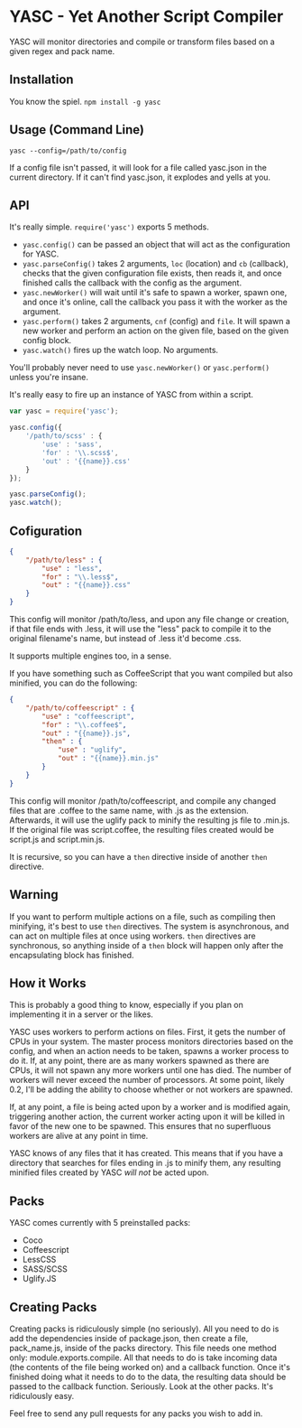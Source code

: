 # YASC - Yet Another Script Compiler

YASC will monitor directories and compile or transform files based on a given regex and pack name.

## Installation

You know the spiel. `npm install -g yasc`

## Usage (Command Line)

`yasc --config=/path/to/config`

If a config file isn't passed, it will look for a file called yasc.json in the current directory. If it can't find yasc.json, it explodes and yells at you.

## API

It's really simple. `require('yasc')` exports 5 methods.

* `yasc.config()` can be passed an object that will act as the configuration for YASC.
* `yasc.parseConfig()` takes 2 arguments, `loc` (location) and `cb` (callback), checks that the given configuration file exists, then reads it, and once finished calls the callback with the config as the argument.
* `yasc.newWorker()` will wait until it's safe to spawn a worker, spawn one, and once it's online, call the callback you pass it with the worker as the argument.
* `yasc.perform()` takes 2 arguments, `cnf` (config) and `file`. It will spawn a new worker and perform an action on the given file, based on the given config block.
* `yasc.watch()` fires up the watch loop. No arguments.

You'll probably never need to use `yasc.newWorker()` or `yasc.perform()` unless you're insane.

It's really easy to fire up an instance of YASC from within a script.

```javascript
var yasc = require('yasc');

yasc.config({
	'/path/to/scss' : {
		'use' : 'sass',
		'for' : '\\.scss$',
		'out' : '{{name}}.css'
	}
});

yasc.parseConfig();
yasc.watch();
```

## Cofiguration

```json
{
	"/path/to/less" : {
		"use" : "less",
		"for" : "\\.less$",
		"out" : "{{name}}.css"
	}
}
```

This config will monitor /path/to/less, and upon any file change or creation, if that file ends with .less, it will use the "less" pack to compile it to the original filename's name, but instead of .less it'd become .css.

It supports multiple engines too, in a sense.

If you have something such as CoffeeScript that you want compiled but also minified, you can do the following:

```json
{
	"/path/to/coffeescript" : {
		"use" : "coffeescript",
		"for" : "\\.coffee$",
		"out" : "{{name}}.js",
		"then" : {
			"use" : "uglify",
			"out" : "{{name}}.min.js"
		}
	}
}
```

This config will monitor /path/to/coffeescript, and compile any changed files that are .coffee to the same name, with .js as the extension. Afterwards, it will use the uglify pack to minify the resulting js file to .min.js. If the original file was script.coffee, the resulting files created would be script.js and script.min.js.

It is recursive, so you can have a `then` directive inside of another `then` directive.

## Warning

If you want to perform multiple actions on a file, such as compiling then minifying, it's best to use `then` directives. The system is asynchronous, and can act on multiple files at once using workers. `then` directives are synchronous, so anything inside of a `then` block will happen only after the encapsulating block has finished.

## How it Works

This is probably a good thing to know, especially if you plan on implementing it in a server or the likes.

YASC uses workers to perform actions on files. First, it gets the number of CPUs in your system. The master process monitors directories based on the config, and when an action needs to be taken, spawns a worker process to do it. If, at any point, there are as many workers spawned as there are CPUs, it will not spawn any more workers until one has died. The number of workers will never exceed the number of processors. At some point, likely 0.2, I'll be adding the ability to choose whether or not workers are spawned.

If, at any point, a file is being acted upon by a worker and is modified again, triggering another action, the current worker acting upon it will be killed in favor of the new one to be spawned. This ensures that no superfluous workers are alive at any point in time.

YASC knows of any files that it has created. This means that if you have a directory that searches for files ending in .js to minify them, any resulting minified files created by YASC _will not_ be acted upon.

## Packs

YASC comes currently with 5 preinstalled packs:

* Coco
* Coffeescript
* LessCSS
* SASS/SCSS
* Uglify.JS

## Creating Packs

Creating packs is ridiculously simple (no seriously). All you need to do is add the dependencies inside of package.json, then create a file, pack_name.js, inside of the packs directory. This file needs one method only: module.exports.compile. All that needs to do is take incoming data (the contents of the file being worked on) and a callback function. Once it's finished doing what it needs to do to the data, the resulting data should be passed to the callback function. Seriously. Look at the other packs. It's ridiculously easy.

Feel free to send any pull requests for any packs you wish to add in.
